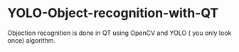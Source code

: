 # YOLO-Object-recognition-with-QT
Objection recognition is done in QT using OpenCV and YOLO ( you only look once) algorithm. 
